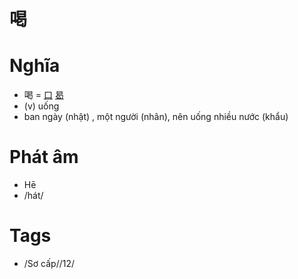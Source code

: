 # 喝

# Nghĩa
* 喝 = [口](口.md) [曷](曷.md)
* (v) uống
* ban ngày (nhật) , một người (nhân), nên uống nhiều nước (khẩu)

# Phát âm
* Hē
*  /hát/

# Tags
* /Sơ cấp//12/

<script>window.HANZI_FIELD='喝';</script>
